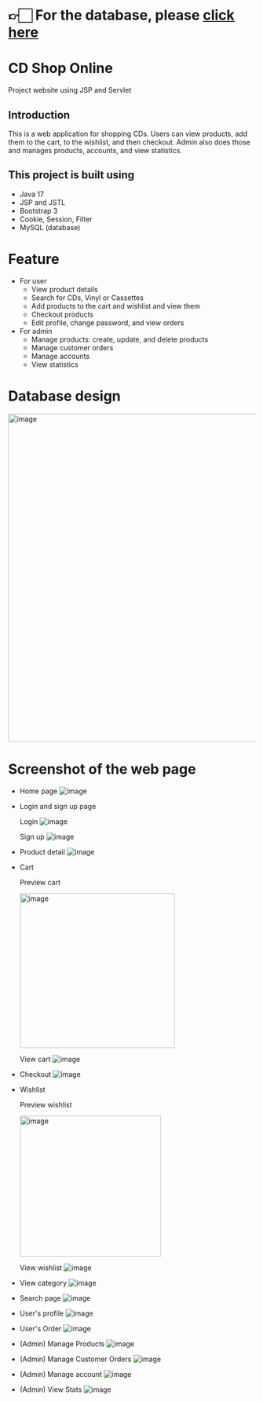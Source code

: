 # 👉🏻 For the database, please [click here](https://github.com/thuxidau/CD_Shopping_Website/blob/main/script.sql)
# CD Shop Online
Project website using JSP and Servlet
## Introduction
This is a web application for shopping CDs. Users can view products, add them to the cart, to the wishlist, and then checkout. Admin also does those and manages products, accounts, and view statistics.

## This project is built using
- Java 17
- JSP and JSTL
- Bootstrap 3
- Cookie, Session, Filter
- MySQL (database)

# Feature
* For user
  - View product details
  - Search for CDs, Vinyl or Cassettes
  - Add products to the cart and wishlist and view them
  - Checkout products
  - Edit profile, change password, and view orders
* For admin
  - Manage products: create, update, and delete products
  - Manage customer orders
  - Manage accounts
  - View statistics

# Database design

<img width="668" alt="image" src="https://github.com/thuxidau/Groove_Galaxy_Records/assets/155563061/ad3eb8f8-fa6c-4d13-972f-ebf9e87b206d">


# Screenshot of the web page
* Home page
  ![image](https://github.com/thuxidau/Groove_Galaxy_Records/assets/155563061/121d0776-1ac1-4f30-a1e9-336274c6228a)
  
* Login and sign up page
  
  Login
  ![image](https://github.com/thuxidau/Groove_Galaxy_Records/assets/155563061/b58983d2-58ff-4475-bc6c-1cabdbd51ee4)
  
  Sign up
  ![image](https://github.com/thuxidau/Groove_Galaxy_Records/assets/155563061/7c2fd931-5ed5-4ef3-a0fb-a30fc3c7df09)

* Product detail
  ![image](https://github.com/thuxidau/Groove_Galaxy_Records/assets/155563061/8cbbc550-d8c9-4d79-893d-fd6e24b2519e)

* Cart

  Preview cart
  
  <img width="315" alt="image" src="https://github.com/thuxidau/Groove_Galaxy_Records/assets/155563061/20e1cabd-4fca-486c-a1db-9cb424fb1295">

  View cart
  ![image](https://github.com/thuxidau/Groove_Galaxy_Records/assets/155563061/382ac5b6-2b95-44b5-a679-3d032974646a)

* Checkout
  ![image](https://github.com/thuxidau/Groove_Galaxy_Records/assets/155563061/3e58ce52-e080-4ae8-9334-438d4cd9fff7)

* Wishlist

  Preview wishlist

  <img width="287" alt="image" src="https://github.com/thuxidau/Groove_Galaxy_Records/assets/155563061/b80dfdd3-1779-4e61-83ec-69fb93af2054">

  View wishlist
  ![image](https://github.com/thuxidau/Groove_Galaxy_Records/assets/155563061/5805b736-bbed-4709-ab38-404f5a59584a)

* View category
  ![image](https://github.com/thuxidau/Groove_Galaxy_Records/assets/155563061/e134dab3-bd88-4670-a746-7544f22c27f8)

* Search page
  ![image](https://github.com/thuxidau/Groove_Galaxy_Records/assets/155563061/84bda5db-5eae-4cbd-9a67-f8f87f7241d3)

* User's profile
  ![image](https://github.com/thuxidau/Groove_Galaxy_Records/assets/155563061/35a657df-1a94-44d4-8112-f394ffd20db4)

* User's Order
  ![image](https://github.com/thuxidau/Groove_Galaxy_Records/assets/155563061/dd2ef947-875f-47a0-a096-fafad8221f42)

* (Admin) Manage Products
  ![image](https://github.com/thuxidau/Groove_Galaxy_Records/assets/155563061/a859aacd-52fe-4cd1-8d34-5213fb94f506)

* (Admin) Manage Customer Orders
  ![image](https://github.com/thuxidau/Groove_Galaxy_Records/assets/155563061/0b78c910-6c2f-4706-b8f1-34f84b32da67)

* (Admin) Manage account
  ![image](https://github.com/thuxidau/Groove_Galaxy_Records/assets/155563061/dbd23aa4-eb44-4ef7-a63b-9f23c6dd7995)

* (Admin) View Stats
  ![image](https://github.com/thuxidau/Groove_Galaxy_Records/assets/155563061/96a65195-1043-43a9-97a2-9e149536d1ce)
